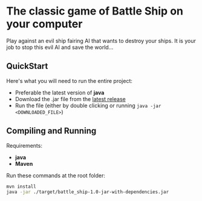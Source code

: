 # The classic game of Battle Ship on your computer
Play against an evil ship fairing AI that wants to destroy your ships.
It is your job to stop this evil AI and save the world...

## QuickStart
Here's what you will need to run the entire project:

- Preferable the latest version of **java**
- Download the .jar file from the [latest release](https://github.com/FaCsaba/battle_ship/releases) 
- Run the file (either by double clicking or running `java -jar <DOWNLOADED_FILE>`)

## Compiling and Running
Requirements:
- **java** 
- **Maven**

Run these commands at the root folder:
```bash
mvn install
java -jar ./target/battle_ship-1.0-jar-with-dependencies.jar
```